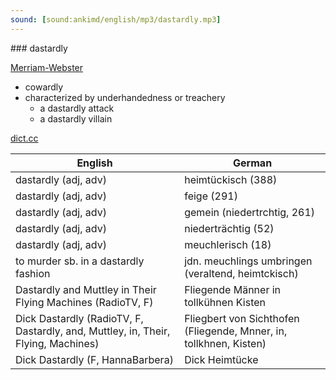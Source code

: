 ```yaml
---
sound: [sound:ankimd/english/mp3/dastardly.mp3]
---
```


\### dastardly

[Merriam-Webster](https://www.merriam-webster.com/dictionary/dastardly)

- cowardly
- characterized by underhandedness or treachery
    - a dastardly attack
    - a dastardly villain

[dict.cc](https://www.dict.cc/dastardly)

| English        | German       |
| -------------- | ------------ |
| dastardly (adj, adv) | heimtückisch (388) |
| dastardly (adj, adv) | feige (291) |
| dastardly (adj, adv) | gemein (niedertrchtig, 261) |
| dastardly (adj, adv) | niederträchtig (52) |
| dastardly (adj, adv) | meuchlerisch (18) |
| to murder sb. in a dastardly fashion | jdn. meuchlings umbringen (veraltend, heimtckisch) |
| Dastardly and Muttley in Their Flying Machines (RadioTV, F) | Fliegende Männer in tollkühnen Kisten |
| Dick Dastardly (RadioTV, F, Dastardly, and, Muttley, in, Their, Flying, Machines) | Fliegbert von Sichthofen (Fliegende, Mnner, in, tollkhnen, Kisten) |
| Dick Dastardly (F, HannaBarbera) | Dick Heimtücke |
